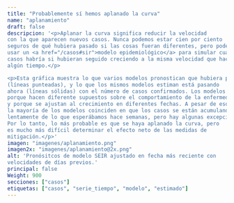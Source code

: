```yaml
---
title: "Probablemente sí hemos aplanado la curva"
name: "aplanamiento"
draft: false
descripcion: '<p>Aplanar la curva significa reducir la velocidad
con la que aparecen nuevos casos. Nunca podemos estar cien por ciento
seguros de qué hubiera pasado si las cosas fueran diferentes, pero podemos
usar un <a href="/casos#sir">modelo epidemiológico</a> para simular cuantos
casos habría si hubieran seguido creciendo a la misma velocidad que hace
algún tiempo.</p>

<p>Esta gráfica muestra lo que varios modelos pronostican que hubiera pasado
(líneas punteadas), y lo que los mismos modelos estiman está pasando
ahora (líneas sólidas) con el número de casos confirmados. Los modelos difieren
porque hacen diferente supuestos sobre el comportamiento de la enfermedad
y porque se ajustan al crecimiento en diferentes fechas. A pesar de eso,
la mayoría de los modelos coinciden en que los casos se están acumulando más
lentamente de lo que esperábamos hace semanas, pero hay algunas excepciones.
Por lo tanto, lo más probable es que se haya aplanado la curva, pero
es mucho más difícil determinar el efecto neto de las medidas de
mitigación.</p>'
imagen: "imagenes/aplanamiento.png"
imagen2x: "imagenes/aplanamiento@2x.png"
alt: 'Pronósitcos de modelo SEIR ajustado en fecha más reciente con
velocidades de días previos.'
principal: false
Weight: 900
secciones: ["casos"]
etiquetas: ["casos", "serie_tiempo", "modelo", "estimado"]
---
```

